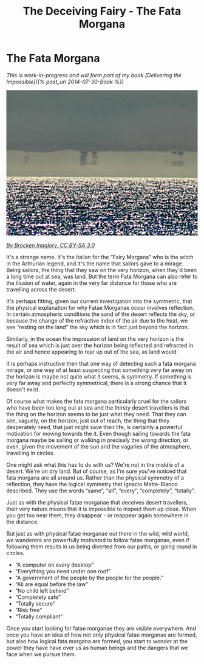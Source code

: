 ﻿---
layout: post
title:  "The Deceiving Fairy - The Fata Morgana"
---
# The Fata Morgana

*This is work-in-progress and will form part of my book [Delivering the Impossible]({% post_url 2014-07-30-Book %})*

![A Fata Morgana Distorting the image of distant boats beyond recognition](/assets/fataMorgana.jpg)

*[By Brocken Inaglory, CC BY-SA 3.0](https://commons.wikimedia.org/w/index.php?curid=17778686)*


It's a strange name.  It's the Italian for the “Fairy Morgana” who is the witch in the Arthurian legend, and it's the name that sailors gave to a mirage. Being sailors, the thing that they saw on the very horizon, when they'd been a long time out at sea, was land. But the term Fata Morgana can also refer to the illusion of water, again in the very far distance for those who are travelling across the desert.

It's perhaps fitting, given our current investigation into the symmetric, that the physical explanation for why Fatae Morganae occur involves reflection. In certain atmospheric conditions the sand of the desert reflects the sky, or because the change of the refractive index of the air due to the heat, we see “resting on the land” the sky which is in fact just beyond the horizon.

Similarly, in the ocean the impression of land on the very horizon is the result of sea which is just over the horizon being reflected and refracted in the air and hence appearing to rear up out of the sea, as land would.

It is perhaps instructive then that one way of detecting such a fata morgana mirage, or one way of at least suspecting that something very far away on the horizon is maybe not quite what it seems, is symmetry. If something is very far away and perfectly symmetrical, there is a strong chance that it doesn't exist.

Of course what makes the fata morgana particularly cruel for the sailors who have been too long out at sea and the thirsty desert travellers is that the thing on the horizon seems to be just what they need.  That they can see, vaguely, on the horizon, just out of reach, the thing that they desperately need, that just might save their life, is certainly a powerful motivation for moving towards the it. Even though sailing towards the fata morgana maybe be sailing or walking in precisely the wrong direction, or even, given the movement of the sun and the vagaries of the atmosphere, travelling in circles.

One might ask what this has to do with us? We're not in the middle of a desert.  We're on dry land.  But of course, as I'm sure you've noticed that fata morgana are all around us. Rather than the physical symmetry of a reflection, they have the logical symmetry that Ignacio Matte-Blanco described.  They use the words “same”, “all”, “every”, “completely”, “totally”. 

Just as with the physical fatae morganae that deceives desert travellers, their very nature means that it is impossible to inspect them up close. When you get too near them, they disappear - or reappear again somewhere in the distance.

But just as with physical fatae morganae out there in the wild, wild world, we wanderers are powerfully motivated to follow fatae morganae, even if following them results in us being diverted from our paths, or going round in circles.

* “A computer on every desktop”
* “Everything you need under one roof”
* “A government of the people by the people for the people.”
* “All are equal before the law”
* “No child left behind”
* “Completely safe”
* “Totally secure”
* “Risk free”
* “Totally compliant”

Once you start looking for fatae morganae they are visible everywhere. And once you have an idea of how not only physical fatae morganae are formed, but also how logical fata morgana are formed, you start to wonder at the power they have have over us as human beings and the dangers that we face when we pursue them.
